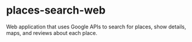 # places-search-web
Web application that uses Google APIs to search for places, show details, maps, and reviews about each place.
